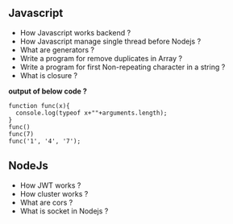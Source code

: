 
Javascript
-----------
* How Javascript works backend ?
* How Javascript manage single thread before Nodejs ?
* What are generators ?
* Write a program for remove duplicates in Array ?
* Write a program for first Non-repeating character in a string ?
* What is closure ?

<b>output of below code ?</b>
   
    function func(x){
      console.log(typeof x+""+arguments.length);
    }
    func()
    func(7)
    func('1', '4', '7');




NodeJs
-----------
* How JWT works ?
* How cluster works ?
* What are cors ?
* What is socket in Nodejs ?

